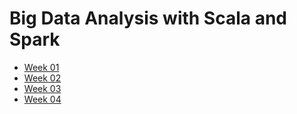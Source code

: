 # Big Data Analysis with Scala and Spark

- [Week 01](Week01.md)
- [Week 02](Week02.md)
- [Week 03](Week03.md)
- [Week 04](Week04.md)

